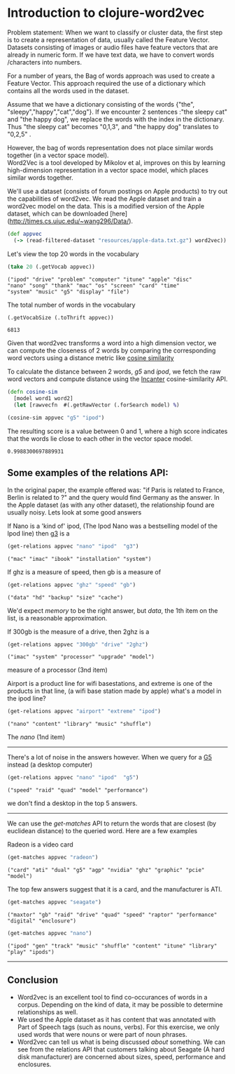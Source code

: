 
# Introduction to clojure-word2vec

Problem statement:
When we want to classify or cluster data, the first step is to create a representation of data, usually called the Feature Vector. Datasets consisting of images or audio files have feature vectors that are already in numeric form. If we have text data, we have to convert words /characters into numbers. 

For a number of years, the Bag of words approach was used to create a Feature Vector. This approach required the use of a dictionary which contains all the words used in the dataset.

Assume that we have a dictionary consisting of the words {"the", "sleepy","happy","cat","dog"}. If we encounter 2 sentences :"the sleepy cat" and "the happy dog", we replace the words with the index in the dictionary. Thus "the sleepy cat" becomes "0,1,3", and "the happy dog" translates to "0,2,5" .

However, the bag of words representation does not place similar words together (in a vector space model).  
Word2Vec is a tool developed by Mikolov et al, improves on this by learning high-dimension representation in a vector space model, which places similar words together. 


We'll use a dataset (consists of forum postings on Apple products) to try out the capabilities of word2vec.
We read the Apple dataset and train a word2vec model on the data. This is a modified version
of the Apple dataset, which can be downloaded [here] (http://times.cs.uiuc.edu/~wang296/Data/).

```clojure
(def appvec
  (-> (read-filtered-dataset "resources/apple-data.txt.gz") word2vec))
```

Let's view the top 20 words in the vocabulary

```clojure
(take 20 (.getVocab appvec))
```

```
("ipod" "drive" "problem" "computer" "itune" "apple" "disc" 
"nano" "song" "thank" "mac" "os" "screen" "card" "time" 
"system" "music" "g5" "display" "file")
```

The total number of words  in the vocabulary 

```clojure
(.getVocabSize (.toThrift appvec))
```
    6813


Given that word2vec transforms a word into a high dimension vector, we can
compute the closeness of 2 words by comparing the corresponding word vectors
using a distance metric like 
[cosine similarity](http://en.wikipedia.org/wiki/Cosine_similarity)

To calculate the distance between 2 words, *g5* and *ipod*,
we fetch the raw word vectors and compute distance using
the [Incanter](http://Incanter.org) cosine-similarity API.

```clojure
(defn cosine-sim
  [model word1 word2]
  (let [rawvecfn  #(.getRawVector (.forSearch model) %)

(cosine-sim appvec "g5" "ipod")

```
The resulting score is a value between 0 and 1, where a high score indicates
that the words lie close to each other in the vector space model.
```
0.9988300697889931
```

##  Some examples of the relations API:
In the original paper, the example offered was:
"if Paris is related to France, Berlin is related to ?"
and the query would find Germany as the answer.
In the Apple dataset (as with any other dataset),
the relationship found are usually noisy. Lets look at some
good answers

If Nano is a 'kind of' ipod, (The Ipod Nano was a bestselling model of the Ipod line)
then [g3](http://en.wikipedia.org/wiki/Power_Macintosh_G3_%28Blue_%26_White%29) is a

```clojure
(get-relations appvec "nano" "ipod"  "g3")
```
    ("mac" "imac" "ibook" "installation" "system")

If ghz is a measure of speed, then gb is a measure of

```clojure
(get-relations appvec "ghz" "speed" "gb")
```
    ("data" "hd" "backup" "size" "cache")

We'd expect *memory* to be the right answer, but *data*, 
the 1th item on the list, is a reasonable approximation.

If 300gb is the measure of a drive, then 2ghz is a

```clojure
(get-relations appvec "300gb" "drive" "2ghz")
```
    ("imac" "system" "processor" "upgrade" "model")
measure of a processor (3nd item)

Airport is a product line for wifi basestations, and extreme is 
one of the products in that line, (a wifi base station made by apple)
what's a model in the ipod line?

```clojure
(get-relations appvec "airport" "extreme" "ipod")
```
    ("nano" "content" "library" "music" "shuffle")
The *nano* (1nd item)

---
There's a lot of noise in the answers however.
When we query for a [G5](http://en.wikipedia.org/wiki/Power_Mac_G5) 
instead (a desktop computer)

```clojure
(get-relations appvec "nano" "ipod"  "g5")
```
    ("speed" "raid" "quad" "model" "performance")
    
we don't find a desktop in the top 5 answers.

---

We can use the *get-matches* API to return the words
that are closest (by euclidean distance) to the queried word.
Here are a few examples

Radeon is a video card
```clojure
(get-matches appvec "radeon")
```
    ("card" "ati" "dual" "g5" "agp" "nvidia" "ghz" "graphic" "pcie" "model")
The top few answers suggest that it is a card, and the manufacturer is ATI.

```clojure
(get-matches appvec "seagate")
```
    ("maxtor" "gb" "raid" "drive" "quad" "speed" "raptor" "performance" "digital" "enclosure")

```clojure
(get-matches appvec "nano")
```
    ("ipod" "gen" "track" "music" "shuffle" "content" "itune" "library" "play" "ipods")



---
## Conclusion

* Word2vec is an excellent tool to find co-occurances of words in a corpus. Depending on the kind of data, it may be possible to determine relationships as well.
* We used the Apple dataset as it has content that was annotated with Part of Speech tags (such as nouns, verbs). For this exercise, we only used words that were nouns or were part of noun phrases. 
* Word2vec can tell us what is being discussed *about* something. We can see from the relations API that customers talking about Seagate (A hard disk manufacturer) are concerned about sizes, speed, performance and enclosures.

